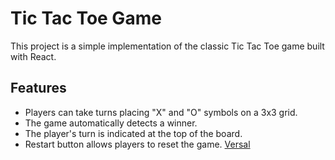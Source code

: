 # Tic Tac Toe Game

This project is a simple implementation of the classic Tic Tac Toe game built with React.

## Features

- Players can take turns placing "X" and "O" symbols on a 3x3 grid.
- The game automatically detects a winner.
- The player's turn is indicated at the top of the board.
- Restart button allows players to reset the game.
[Versal](https://tic-tac-toe-tan-iota.vercel.app/)
